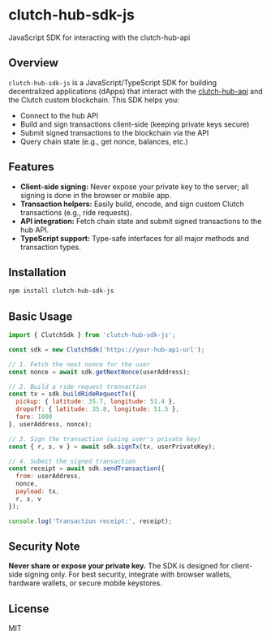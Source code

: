 # clutch-hub-sdk-js

JavaScript SDK for interacting with the clutch-hub-api

## Overview

`clutch-hub-sdk-js` is a JavaScript/TypeScript SDK for building decentralized applications (dApps) that interact with the [clutch-hub-api](https://github.com/your-org/clutch-hub-api) and the Clutch custom blockchain. This SDK helps you:
- Connect to the hub API
- Build and sign transactions client-side (keeping private keys secure)
- Submit signed transactions to the blockchain via the API
- Query chain state (e.g., get nonce, balances, etc.)

## Features
- **Client-side signing:** Never expose your private key to the server; all signing is done in the browser or mobile app.
- **Transaction helpers:** Easily build, encode, and sign custom Clutch transactions (e.g., ride requests).
- **API integration:** Fetch chain state and submit signed transactions to the hub API.
- **TypeScript support:** Type-safe interfaces for all major methods and transaction types.

## Installation
```bash
npm install clutch-hub-sdk-js
```

## Basic Usage
```js
import { ClutchSdk } from 'clutch-hub-sdk-js';

const sdk = new ClutchSdk('https://your-hub-api-url');

// 1. Fetch the next nonce for the user
const nonce = await sdk.getNextNonce(userAddress);

// 2. Build a ride request transaction
const tx = sdk.buildRideRequestTx({
  pickup: { latitude: 35.7, longitude: 51.4 },
  dropoff: { latitude: 35.8, longitude: 51.5 },
  fare: 1000
}, userAddress, nonce);

// 3. Sign the transaction (using user's private key)
const { r, s, v } = await sdk.signTx(tx, userPrivateKey);

// 4. Submit the signed transaction
const receipt = await sdk.sendTransaction({
  from: userAddress,
  nonce,
  payload: tx,
  r, s, v
});

console.log('Transaction receipt:', receipt);
```

## Security Note
**Never share or expose your private key.** The SDK is designed for client-side signing only. For best security, integrate with browser wallets, hardware wallets, or secure mobile keystores.

## License
MIT
